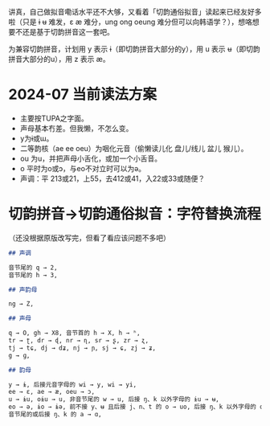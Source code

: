 讲真，自己做拟音嘞话水平还不大够，又看着「切韵通俗拟音」读起来已经友好多啦（只是 ɨ ʉ 难发，ɛ æ 难分，ung ong oeung 难分但可以向韩语学？），想咯想要不还是基于切韵拼音这一套吧。

为兼容切韵拼音，计划用 y 表示 ɨ（即切韵拼音大部分的y），用 u 表示 ʉ（即切韵拼音大部分的u），用 z 表示 æ。

# 2024-07 当前读法方案

- 主要按TUPA之字面。
- 声母基本冇差。但我懒，不怎么变。
- y为ɨ或ɯ。
- 二等韵核（ae ee oeu）为咽化元音（偷懒读儿化 盘儿/线儿 盆儿 猴儿）。
- ou 为u，并把声母小舌化，或加一个小舌音。
- o 平时为o或ɔ，与eo不对立时可以为ə。
- 声调：平 213或21，上55，去412或41，入22或33或随便？

# 切韵拼音→切韵通俗拟音：字符替换流程

（还没根据原版改写完，但看了看应该问题不多吧）

```markdown
## 声调

音节尾的 q → 2,
音节尾的 h → 3,

## 声韵母

ng → Z,

## 声母

q → O, gh → X8, 音节首的 h → X, h → ʰ,
tr → ʈ, dr → ɖ, nr → ɳ, sr → ʂ, zr → ʐ,
tj → tɕ, dj → dʑ, nj → ɲ, sj → ɕ, zj → ʑ,
g → ɡ,

## 韵母

y → ɨ, 后接元音字母的 wi → y, wi → yi,
ee → ɛ, ae → æ, oeu → ɔ,
u → ɨu, oɨu → u, 非音节尾的 w → u, 后接 ŋ、k 以外字母的 ɨu → ʉ,
eo → ə, ɨo → ɨə, 前不接 y、ʉ 且后接 j、n、t 的 o → uo, 后接 ŋ、k 以外字母的 o → ə,
音节尾的或后接 ŋ、k 的 a → ɑ,
```
